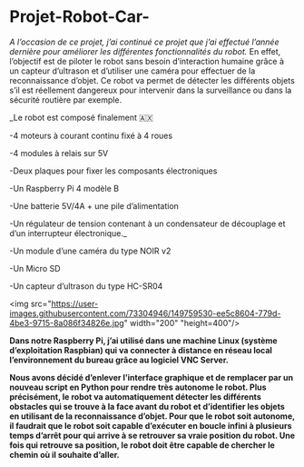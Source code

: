# Projet-Robot-Car-

_A l’occasion de ce projet, j’ai continué ce projet que j’ai effectué l’année dernière pour améliorer les différentes fonctionnalités du robot._
En effet, l’objectif est de piloter le robot sans besoin d’interaction humaine grâce à un capteur d’ultrason et d’utiliser une caméra pour effectuer de la reconnaissance d’objet. Ce robot va permet de détecter les différents objets s’il est réellement dangereux pour intervenir dans la surveillance ou dans la sécurité routière par exemple.

_Le robot est composé finalement 🇦🇽

-4 moteurs à courant continu fixé à 4 roues

-4 modules à relais sur 5V

-Deux plaques pour fixer les composants électroniques

-Un Raspberry Pi 4 modèle B

-Une batterie 5V/4A + une pile d’alimentation  

-Un régulateur de tension contenant à un condensateur de découplage et d’un interrupteur électronique._

-Un module d’une caméra du type NOIR v2

-Un Micro SD

-Un capteur d’ultrason du type HC-SR04

<img src="https://user-images.githubusercontent.com/73304946/149759530-ee5c8604-779d-4be3-9715-8a086f34826e.jpg" width="200" "height=400"/>


__Dans notre Raspberry Pi, j’ai utilisé dans une machine Linux (système d’exploitation Raspbian)  qui va connecter à distance en réseau local l’environnement du bureau grâce au logiciel VNC Server.__ 

__Nous avons décidé d’enlever l’interface graphique et de remplacer par un nouveau script en Python pour rendre très autonome le robot. Plus précisément, le robot va automatiquement détecter les différents obstacles qui se trouve à la face avant du robot et d’identifier les objets en utilisant de la reconnaissance d’objet.
Pour que le robot soit autonome, il faudrait que le robot soit capable d’exécuter en boucle infini à plusieurs temps d’arrêt pour qui arrive à se retrouver sa vraie position du robot. Une fois qui retrouve sa position, le robot doit être capable de chercher le chemin où il souhaite d’aller.__ 
